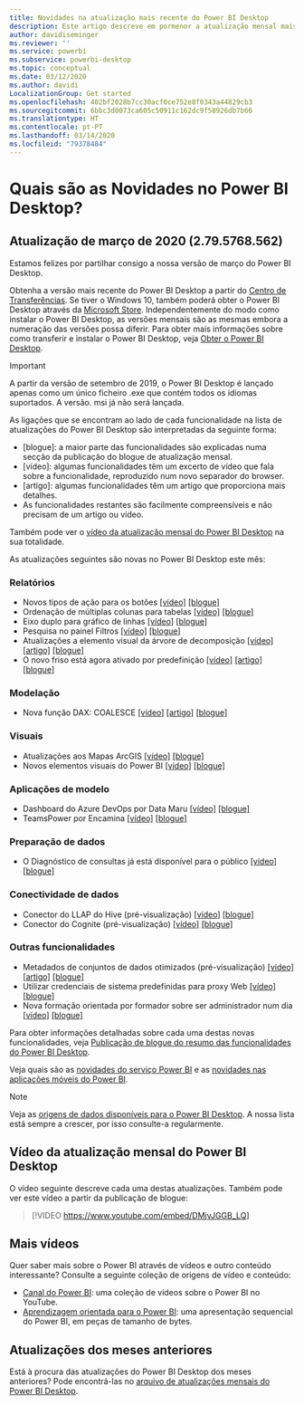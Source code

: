 ```yaml
---
title: Novidades na atualização mais recente do Power BI Desktop
description: Este artigo descreve em pormenor a atualização mensal mais recente do Power BI Desktop.
author: davidiseminger
ms.reviewer: ''
ms.service: powerbi
ms.subservice: powerbi-desktop
ms.topic: conceptual
ms.date: 03/12/2020
ms.author: davidi
LocalizationGroup: Get started
ms.openlocfilehash: 402bf2028b7cc30acf0ce752e8f0343a44829cb3
ms.sourcegitcommit: 6bbc3d0073ca605c50911c162dc9f58926db7b66
ms.translationtype: HT
ms.contentlocale: pt-PT
ms.lasthandoff: 03/14/2020
ms.locfileid: "79378484"
---
```

# <a name="whats-new-in-power-bi-desktop"></a>Quais são as Novidades no Power BI Desktop?

## <a name="march-2020-update-2795768562"></a>Atualização de março de 2020 (2.79.5768.562)

Estamos felizes por partilhar consigo a nossa versão de março do Power BI Desktop. 

Obtenha a versão mais recente do Power BI Desktop a partir do [Centro de Transferências](https://www.microsoft.com/download/details.aspx?id=58494). Se tiver o Windows 10, também poderá obter o Power BI Desktop através da [Microsoft Store](https://aka.ms/pbidesktopstore). Independentemente do modo como instalar o Power BI Desktop, as versões mensais são as mesmas embora a numeração das versões possa diferir. Para obter mais informações sobre como transferir e instalar o Power BI Desktop, veja [Obter o Power BI Desktop](desktop-get-the-desktop.md). 

> [!IMPORTANT]
> A partir da versão de setembro de 2019, o Power BI Desktop é lançado apenas como um único ficheiro .exe que contém todos os idiomas suportados. A versão. msi já não será lançada.


As ligações que se encontram ao lado de cada funcionalidade na lista de atualizações do Power BI Desktop são interpretadas da seguinte forma:

* \[blogue\]: a maior parte das funcionalidades são explicadas numa secção da publicação do blogue de atualização mensal.
* \[vídeo\]: algumas funcionalidades têm um excerto de vídeo que fala sobre a funcionalidade, reproduzido num novo separador do browser.
* \[artigo\]: algumas funcionalidades têm um artigo que proporciona mais detalhes.
* As funcionalidades restantes são facilmente compreensíveis e não precisam de um artigo ou vídeo.

Também pode ver o [vídeo da atualização mensal do Power BI Desktop](#power-bi-desktop-monthly-update-video) na sua totalidade.

As atualizações seguintes são novas no Power BI Desktop este mês:


### <a name="reporting"></a>Relatórios
* Novos tipos de ação para os botões [[vídeo]](https://youtu.be/DMjvJGGB_LQ?t=45)  [[blogue]](https://powerbi.microsoft.com/blog/power-bi-desktop-march-2020-feature-summary/#_New_action_types) 
* Ordenação de múltiplas colunas para tabelas   [[vídeo]](https://youtu.be/DMjvJGGB_LQ?t=414) [[blogue]](https://powerbi.microsoft.com/blog/power-bi-desktop-march-2020-feature-summary/#_Multi-column_sort) 
* Eixo duplo para gráfico de linhas   [[vídeo]](https://youtu.be/DMjvJGGB_LQ?t=504)  [[blogue]](https://powerbi.microsoft.com/blog/power-bi-desktop-march-2020-feature-summary/#_Dual_axis) 
* Pesquisa no painel Filtros   [[vídeo]](https://youtu.be/DMjvJGGB_LQ?t=553)  [[blogue]](https://powerbi.microsoft.com/blog/power-bi-desktop-march-2020-feature-summary/#_Filter_pane_search) 
* Atualizações a elemento visual da árvore de decomposição   [[vídeo]](https://youtu.be/DMjvJGGB_LQ?t=688)  [[artigo]](visuals/power-bi-visualization-decomposition-tree.md)  [[blogue]](https://powerbi.microsoft.com/blog/power-bi-desktop-march-2020-feature-summary/#_Updates_to_decomp_tree) 
* O novo friso está agora ativado por predefinição   [[vídeo]](https://youtu.be/DMjvJGGB_LQ?t=785)  [[artigo]](desktop-ribbon.md)  [[blogue]](https://powerbi.microsoft.com/blog/power-bi-desktop-march-2020-feature-summary/#_New_ribbon) 




### <a name="modeling"></a>Modelação
* Nova função DAX: COALESCE [[vídeo]](https://youtu.be/DMjvJGGB_LQ?t=830)  [[artigo]](https://docs.microsoft.com/dax/firstnonblankvalue-function-dax)   [[blogue]](https://powerbi.microsoft.com/blog/power-bi-desktop-march-2020-feature-summary/#_New_DAX_function
) 

### <a name="visuals"></a>Visuais
* Atualizações aos Mapas ArcGIS [[vídeo]](https://youtu.be/DMjvJGGB_LQ?t=1043)  [[blogue]](https://powerbi.microsoft.com/blog/power-bi-desktop-march-2020-feature-summary/#_Updates_to_ArcGIS) 
* Novos elementos visuais do Power BI [[vídeo]](https://youtu.be/DMjvJGGB_LQ?t=1025)  [[blogue]](https://powerbi.microsoft.com/blog/power-bi-desktop-march-2020-feature-summary/#_Waterfall_chart
)


### <a name="template-apps"></a>Aplicações de modelo
* Dashboard do Azure DevOps por Data Maru [[vídeo]](https://youtu.be/DMjvJGGB_LQ?t=1116)  [[blogue]](https://powerbi.microsoft.com/blog/power-bi-desktop-march-2020-feature-summary/#_Azure_DevOps_dashboard) 
* TeamsPower por Encamina  [[vídeo]](https://youtu.be/DMjvJGGB_LQ?t=1135)  [[blogue]](https://powerbi.microsoft.com/blog/power-bi-desktop-march-2020-feature-summary/#_TeamsPower)


### <a name="data-preparation"></a>Preparação de dados
* O Diagnóstico de consultas já está disponível para o público [[vídeo]](https://youtu.be/DMjvJGGB_LQ?t=1144)  [[blogue]](https://powerbi.microsoft.com/blog/power-bi-desktop-march-2020-feature-summary/#_Query_diagnostics) 


### <a name="data-connectivity"></a>Conectividade de dados
* Conector do LLAP do Hive (pré-visualização) [[vídeo]](https://youtu.be/DMjvJGGB_LQ?t=1165)  [[blogue]](https://powerbi.microsoft.com/blog/power-bi-desktop-march-2020-feature-summary/#_Hive_LLAP_connector) 
* Conector do Cognite (pré-visualização) [[vídeo]](https://youtu.be/DMjvJGGB_LQ?t=1165)  [[blogue]](https://powerbi.microsoft.com/blog/power-bi-desktop-march-2020-feature-summary/#_Cognite) 


### <a name="other-features"></a>Outras funcionalidades
* Metadados de conjuntos de dados otimizados (pré-visualização) [[vídeo]](https://youtu.be/DMjvJGGB_LQ?t=1184)  [[artigo]](desktop-enhanced-dataset-metadata.md)  [[blogue]](https://powerbi.microsoft.com/blog/power-bi-desktop-march-2020-feature-summary/#_Enhanced_dataset_metadata) 
* Utilizar credenciais de sistema predefinidas para proxy Web [[vídeo]](https://youtu.be/DMjvJGGB_LQ?t=1239)  [[blogue]](https://powerbi.microsoft.com/blog/power-bi-desktop-march-2020-feature-summary/#_Using_default_system) 
* Nova formação orientada por formador sobre ser administrador num dia [[vídeo]](https://youtu.be/DMjvJGGB_LQ?t=1247)  [[blogue]](https://powerbi.microsoft.com/blog/power-bi-desktop-march-2020-feature-summary/#_New_administrator) 


Para obter informações detalhadas sobre cada uma destas novas funcionalidades, veja [Publicação de blogue do resumo das funcionalidades do Power BI Desktop](https://powerbi.microsoft.com/blog/power-bi-desktop-march-2020-feature-summary/).

Veja quais são as [novidades do serviço Power BI](service-whats-new.md) e as [novidades nas aplicações móveis do Power BI](consumer/mobile/mobile-whats-new-in-the-mobile-apps.md).

> [!NOTE]
> Veja as [origens de dados disponíveis para o Power BI Desktop](desktop-data-sources.md). A nossa lista está sempre a crescer, por isso consulte-a regularmente.


## <a name="power-bi-desktop-monthly-update-video"></a>Vídeo da atualização mensal do Power BI Desktop
O vídeo seguinte descreve cada uma destas atualizações. Também pode ver este vídeo a partir da publicação de blogue:

> [!VIDEO https://www.youtube.com/embed/DMjvJGGB_LQ]



## <a name="more-videos"></a>Mais vídeos

Quer saber mais sobre o Power BI através de vídeos e outro conteúdo interessante? Consulte a seguinte coleção de origens de vídeo e conteúdo:

-   [Canal do Power BI](https://www.youtube.com/user/mspowerbi): uma coleção de vídeos sobre o Power BI no YouTube.
-   [Aprendizagem orientada para o Power BI](https://powerbi.microsoft.com/guided-learning/): uma apresentação sequencial do Power BI, em peças de tamanho de bytes.

## <a name="updates-for-previous-months"></a>Atualizações dos meses anteriores

Está à procura das atualizações do Power BI Desktop dos meses anteriores? Pode encontrá-las no [arquivo de atualizações mensais do Power BI Desktop](desktop-latest-update-archive.md).
